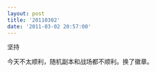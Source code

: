 ```yaml
---
layout: post
title: '20110302'
date: '2011-03-02 20:57:00'
---
```


<p>坚持</p>

<p>今天不太顺利，随机副本和战场都不顺利。换了徽章。</p>